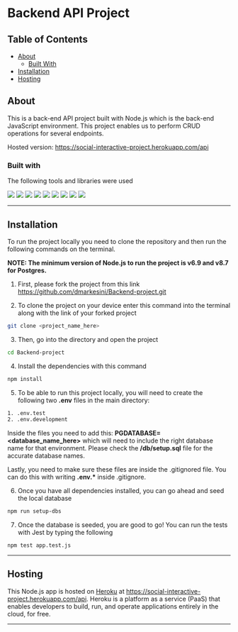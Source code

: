 # Backend API Project

## Table of Contents

- [About](#about)
  - [Built With](#built-with)
- [Installation](#installation)
- [Hosting](#hosting)

## About

This is a back-end API project built with Node.js which is the back-end JavaScript environment. This project enables us to perform CRUD operations for several endpoints.

Hosted version: https://social-interactive-project.herokuapp.com/api

### Built with

The following tools and libraries were used

[<img src="https://img.shields.io/badge/-Node.js-grey">](https://nodejs.org/en/) [<img src="https://img.shields.io/badge/-Express-green">](https://expressjs.com/) [<img src="https://img.shields.io/badge/-Postgres-orange">](https://www.npmjs.com/package/pg) [<img src="https://img.shields.io/badge/-Jest-blue">](https://www.npmjs.com/package/jest) [<img src="https://img.shields.io/badge/-Jest--Sorted-purple">](https://www.npmjs.com/package/jest-sorted) [<img src="https://img.shields.io/badge/-Husky-yellow">](https://www.npmjs.com/package/husky) [<img src="https://img.shields.io/badge/-Supertest-green">](https://www.npmjs.com/package/supertest) [<img src="https://img.shields.io/badge/-Pg--format-red">](https://www.npmjs.com/package/pg-format) [<img src="https://img.shields.io/badge/-Dotenv-purple">](https://www.npmjs.com/package/dotenv)


---

## Installation

To run the project locally you need to clone the repository and then run the following commands on the terminal.

<b>NOTE: The minimum version of Node.js to run the project is v6.9 and v8.7 for Postgres. </b>

1. First, please fork the project from this link https://github.com/dmarkesini/Backend-project.git

2. To clone the project on your device enter this command into the terminal along with the link of your forked project

```sh
git clone <project_name_here>
```

3. Then, go into the directory and open the project

```sh
cd Backend-project
```

4. Install the dependencies with this command

```sh
npm install
```

5. To be able to run this project locally, you will need to create the following two <b>.env</b> files in the main directory:

```sh
1. .env.test
2. .env.development
```

Inside the files you need to add this: <b>PGDATABASE=<database_name_here></b> which will need to include the right database name for that environment. Please check the <b> /db/setup.sql</b> file for the accurate database names.

Lastly, you need to make sure these files are inside the .gitignored file. You can do this with writing <b>.env.\*</b> inside .gitignore.

6. Once you have all dependencies installed, you can go ahead and seed the local database

```sh
npm run setup-dbs
```

7. Once the database is seeded, you are good to go! You can run the tests with Jest by typing the following

```sh
npm test app.test.js
```

---

## Hosting

This Node.js app is hosted on [Heroku](https://dashboard.heroku.com/apps) at https://social-interactive-project.herokuapp.com/api.
Heroku is a platform as a service (PaaS) that enables developers to build, run, and operate applications entirely in the cloud, for free.

---
